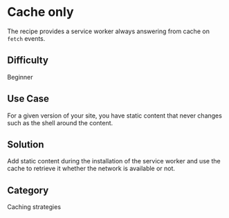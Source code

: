 # Cache only
The recipe provides a service worker always answering from cache on `fetch` events.

## Difficulty
Beginner

## Use Case
For a given version of your site, you have static content that never changes
such as the shell around the content.

## Solution
Add static content during the installation of the service worker and use the
cache to retrieve it whether the network is available or not.

## Category
Caching strategies
